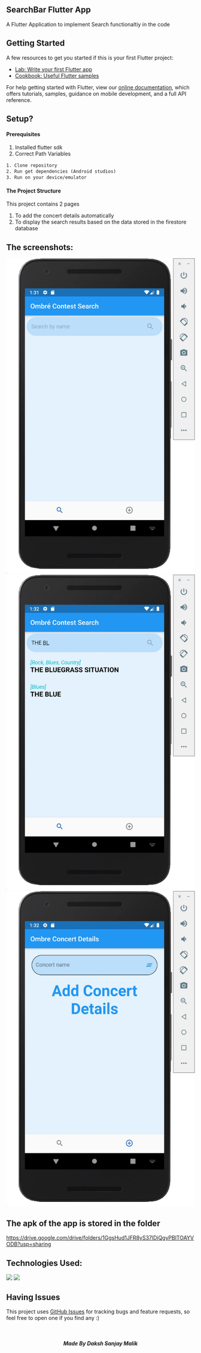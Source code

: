 ## SearchBar Flutter App
A Flutter Application to implement Search functionaltiy in the code
## Getting Started
A few resources to get you started if this is your first Flutter project:

- [Lab: Write your first Flutter app](https://flutter.dev/docs/get-started/codelab)
- [Cookbook: Useful Flutter samples](https://flutter.dev/docs/cookbook)

For help getting started with Flutter, view our
[online documentation](https://flutter.dev/docs), which offers tutorials,
samples, guidance on mobile development, and a full API reference.

## Setup?
#### Prerequisites
1. Installed flutter sdk
2. Correct Path Variables

```
1. Clone repository
2. Run get dependencies (Android studios)
3. Run on your device/emulator
```
#### The Project Structure

This project contains 2 pages
1. To add the concert details automatically
2. To display the search results based on the data stored in the firestore database


## The screenshots:
<img src="screenshots/1.jpg" alt="Logo">
<img src="screenshots/2.jpg" alt="Logo">
<img src="screenshots/3.jpg" alt="Logo">

## The apk of the app is stored in the folder

https://drive.google.com/drive/folders/1GgsHud1JFR8yS37lDiQgyPBlTOAYVODB?usp=sharing

## Technologies Used:
<p>
<img height=65px src="https://img.icons8.com/color/2x/flutter.png"> 
<img height=65px src="https://www.bogotobogo.com/DevOps/images/DevOps/GCP/GCP-ICON.png">
</p>

## Having Issues
This project uses [GitHub Issues](https://github.com/ShirshaDatta/Connects-2/issues) for tracking bugs and feature requests, so feel free to open one if you find any :)

<br />

<div align="center">

##### Made By Daksh Sanjay Malik

</div>